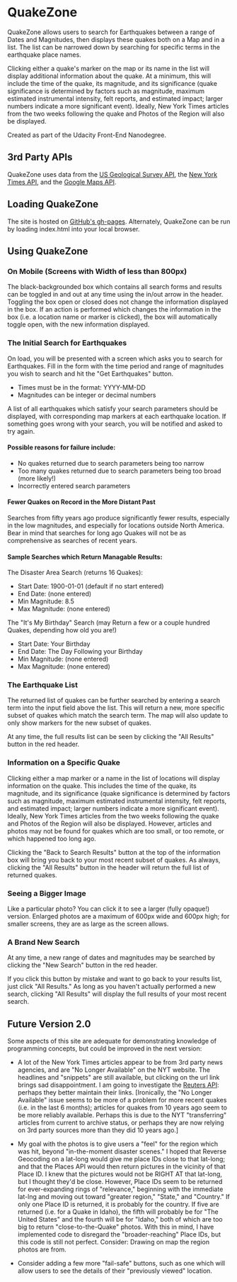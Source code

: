 # QuakeZone

QuakeZone allows users to search for Earthquakes between a range of Dates and Magnitudes, then displays these quakes both on a Map and in a list. The list can be narrowed down by searching for specific terms in the earthquake place names.

Clicking either a quake's marker on the map or its name in the list will display additional information about the quake. At a minimum, this will include the time of the quake, its magnitude, and its significance (quake significance is determined by factors such as magnitude, maximum estimated instrumental intensity, felt reports, and estimated impact; larger numbers indicate a more significant event). Ideally, New York Times articles from the two weeks following the quake and Photos of the Region will also be displayed.

Created as part of the Udacity Front-End Nanodegree.

## 3rd Party APIs

QuakeZone uses data from the [US Geological Survey API](https://earthquake.usgs.gov/fdsnws/event/1/), the [New York Times API](https://developer.nytimes.com/), and the [Google Maps API](https://developers.google.com/maps/).

## Loading QuakeZone

The site is hosted on [GitHub's gh-pages](https://angelaroth.github.io/Earthquake_Map/). Alternately, QuakeZone can be run by loading index.html into your local browser.

## Using QuakeZone

### On Mobile (Screens with Width of less than 800px)

The black-backgrounded box which contains all search forms and results can be toggled in and out at any time using the in/out arrow in the header. Toggling the box open or closed does not change the information displayed in the box. If an action is performed which changes the information in the box (i.e. a location name or marker is clicked), the box will automatically toggle open, with the new information displayed.

### The Initial Search for Earthquakes

On load, you will be presented with a screen which asks you to search for Earthquakes. Fill in the form with the time period and range of magnitudes you wish to search and hit the "Get Earthquakes" button.

* Times must be in the format: YYYY-MM-DD
* Magnitudes can be integer or decimal numbers

A list of all earthquakes which satisfy your search parameters should be displayed, with corresponding map markers at each earthquake location. If something goes wrong with your search, you will be notified and asked to try again.

#### Possible reasons for failure include:

* No quakes returned due to search parameters being too narrow
* Too many quakes returned due to search parameters being too broad (more likely!)
* Incorrectly entered search parameters

#### Fewer Quakes on Record in the More Distant Past

Searches from fifty years ago produce significantly fewer results, especially in the low magnitudes, and especially for locations outside North America. Bear in mind that searches for long ago Quakes will not be as comprehensive as searches of recent years.

#### Sample Searches which Return Managable Results:

The Disaster Area Search (returns 16 Quakes):

* Start Date: 1900-01-01 (default if no start entered)
* End Date: (none entered)
* Min Magnitude: 8.5
* Max Magnitude: (none entered)

The "It's My Birthday" Search (may Return a few or a couple hundred Quakes, depending how old you are!)

* Start Date: Your Birthday
* End Date: The Day Following your Birthday
* Min Magnitude: (none entered)
* Max Magnitude: (none entered)

### The Earthquake List

The returned list of quakes can be further searched by entering a search term into the input field above the list. This will return a new, more specific subset of quakes which match the search term. The map will also update to only show markers for the new subset of quakes.

At any time, the full results list can be seen by clicking the "All Results" button in the red header.

### Information on a Specific Quake

Clicking either a map marker or a name in the list of locations will display information on the quake. This includes the time of the quake, its magnitude, and its significance (quake significance is determined by factors such as magnitude, maximum estimated instrumental intensity, felt reports, and estimated impact; larger numbers indicate a more significant event).
Ideally, New York Times articles from the two weeks following the quake and Photos of the Region will also be displayed. However, articles and photos may not be found for quakes which are too small, or too remote, or which happened too long ago.

Clicking the "Back to Search Results" button at the top of the information box will bring you back to your most recent subset of quakes. As always, clicking the "All Results" button in the header will return the full list of returned quakes.

### Seeing a Bigger Image

Like a particular photo? You can click it to see a larger (fully opaque!) version. Enlarged photos are a maximum of 600px wide and 600px high; for smaller screens, they are as large as the screen allows.

### A Brand New Search

At any time, a new range of dates and magnitudes may be searched by clicking the "New Search" button in the red header.

If you click this button by mistake and want to go back to your results list, just click "All Results." As long as you haven't actually performed a new search, clicking "All Results" will display the full results of your most recent search.

## Future Version 2.0

Some aspects of this site are adequate for demonstrating knowledge of programming concepts, but could be improved in the next version:

* A lot of the New York Times articles appear to be from 3rd party news agencies, and are "No Longer Available" on the NYT website. The headlines and "snippets" are still available, but clicking on the url link brings sad disappointment. I am going to investigate the [Reuters API](https://newsapi.org/reuters-api): perhaps they better maintain their links.  [Ironically, the "No Longer Available" issue seems to be more of a problem for more recent quakes (i.e. in the last 6 months); articles for quakes from 10 years ago seem to be more reliably available. Perhaps this is due to the NYT "transferring" articles from current to archive status, or perhaps they are now relying on 3rd party sources more than they did 10 years ago.]

* My goal with the photos is to give users a "feel" for the region which was hit, beyond "in-the-moment disaster scenes." I hoped that Reverse Geocoding on a lat-long would give me place IDs close to that lat-long; and that the Places API would then return pictures in the vicinity of that Place ID.  I knew that the pictures would not be RIGHT AT that lat-long, but I thought they'd be close. However, Place IDs seem to be returned for ever-expanding rings of "relevance," beginning with the immediate lat-lng and moving out toward "greater region," "State," and "Country." If only one Place ID is returned, it is probably for the country. If five are returned (i.e. for a Quake in Idaho), the fifth will probably be for "The United States" and the fourth will be for "Idaho," both of which are too big to return "close-to-the-Quake" photos. With this in mind, I have implemented code to disregard the "broader-reaching" Place IDs, but this code is still not perfect. Consider: Drawing on map the region photos are from.

* Consider adding a few more "fail-safe" buttons, such as one which will allow users to see the details of their "previously viewed" location.
